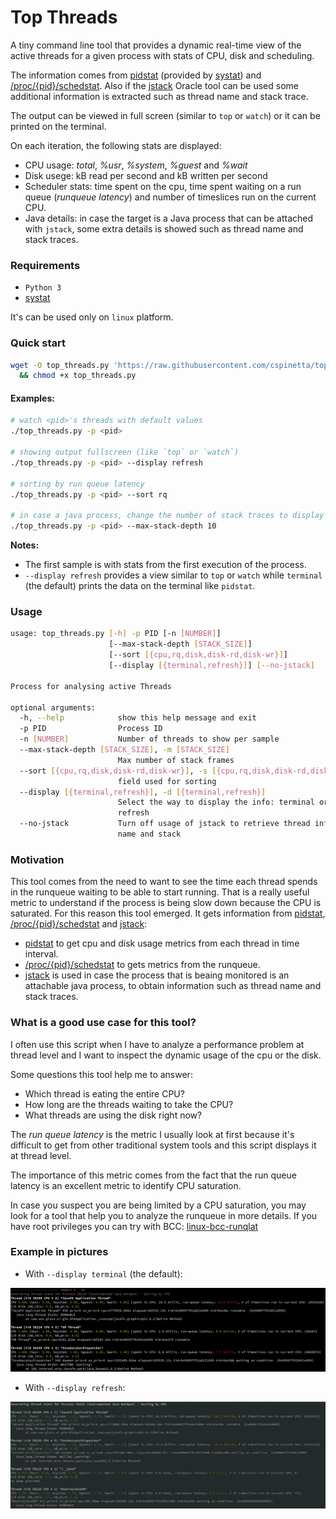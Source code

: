 # Top Threads

A tiny command line tool that provides a dynamic real-time view of the active threads for a given process with stats of CPU, disk and scheduling.

The information comes from [pidstat] (provided by [systat]) and [/proc/{pid}/schedstat]. Also if the [jstack] Oracle tool can be used some additional information is extracted such as thread name and stack trace.

The output can be viewed in full screen (similar to `top` or `watch`) or it can be printed on the terminal.

On each iteration, the following stats are displayed:

* CPU usage: _total_, _%usr_, _%system_, _%guest_ and _%wait_
* Disk usege: kB read per second and kB written per second
* Scheduler stats: time spent on the cpu, time spent waiting on a run queue (_runqueue latency_) and number of timeslices run on the current CPU.
* Java details: in case the target is a Java process that can be attached with `jstack`, some extra details is showed such as thread name and stack traces.

### Requirements

* `Python 3`
* [systat]

It's can be used only on `linux` platform.

### Quick start

```bash
wget -O top_threads.py 'https://raw.githubusercontent.com/cspinetta/top-threads/master/top_threads.py' \
  && chmod +x top_threads.py
```

#### Examples:

```bash
# watch <pid>'s threads with default values
./top_threads.py -p <pid>

# showing output fullscreen (like `top` or `watch`)
./top_threads.py -p <pid> --display refresh

# sorting by run queue latency
./top_threads.py -p <pid> --sort rq

# in case a java process, change the number of stack traces to display
./top_threads.py -p <pid> --max-stack-depth 10
```

**Notes:**
* The first sample is with stats from the first execution of the process.
* `--display refresh` provides a view similar to `top` or `watch` while `terminal` (the default) prints the data on the terminal like `pidstat`.

### Usage

```bash
usage: top_threads.py [-h] -p PID [-n [NUMBER]]
                      [--max-stack-depth [STACK_SIZE]]
                      [--sort [{cpu,rq,disk,disk-rd,disk-wr}]]
                      [--display [{terminal,refresh}]] [--no-jstack]

Process for analysing active Threads

optional arguments:
  -h, --help            show this help message and exit
  -p PID                Process ID
  -n [NUMBER]           Number of threads to show per sample
  --max-stack-depth [STACK_SIZE], -m [STACK_SIZE]
                        Max number of stack frames
  --sort [{cpu,rq,disk,disk-rd,disk-wr}], -s [{cpu,rq,disk,disk-rd,disk-wr}]
                        field used for sorting
  --display [{terminal,refresh}], -d [{terminal,refresh}]
                        Select the way to display the info: terminal or
                        refresh
  --no-jstack           Turn off usage of jstack to retrieve thread info like
                        name and stack

```

### Motivation

This tool comes from the need to want to see the time each thread spends in the runqueue waiting to be able to start running.
That is a really useful metric to understand if the process is being slow down because the CPU is saturated.
For this reason this tool emerged. It gets information from [pidstat], [/proc/{pid}/schedstat] and [jstack]:

* [pidstat] to get cpu and disk usage metrics from each thread in time interval.
* [/proc/{pid}/schedstat] to gets metrics from the runqueue. 
* [jstack] is used in case the process that is beaing monitored is an attachable java process, to obtain information such as thread name and stack traces.

### What is a good use case for this tool?

I often use this script when I have to analyze a performance problem at thread level and I want to inspect the dynamic usage of the cpu or the disk.

Some questions this tool help me to answer:

* Which thread is eating the entire CPU?
* How long are the threads waiting to take the CPU?
* What threads are using the disk right now?

The *run queue latency* is the metric I usually look at first because it's difficult to get from other traditional system tools and this script displays it at thread level.

The importance of this metric comes from the fact that the run queue latency is an excellent metric to identify CPU saturation.

In case you suspect you are being limited by a CPU saturation, you may look for a tool that help you to analyze the runqueue in more details. If you have root privileges you can try with BCC: [linux-bcc-runqlat](http://www.brendangregg.com/blog/2016-10-08/linux-bcc-runqlat.html)

### Example in pictures

* With `--display terminal` (the default):

![Top Java Threads in Terminal](docs/top_java_threads_terminal.png)

* With `--display refresh`:

![Top Java Threads Refresh](docs/top_java_threads_refresh.png)

[/proc/{pid}/schedstat]: https://www.kernel.org/doc/html/latest/scheduler/sched-stats.html#proc-pid-schedstat
[systat]: https://github.com/sysstat/sysstat
[pidstat]: https://linux.die.net/man/1/pidstat
[jstack]: https://docs.oracle.com/javase/9/tools/jstack.htm#JSWOR748
